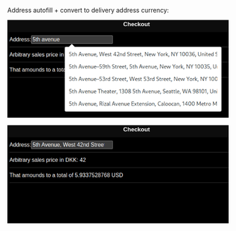 Address autofill + convert to delivery address currency:

![img.png](img.png)

![img_1.png](img_1.png)

